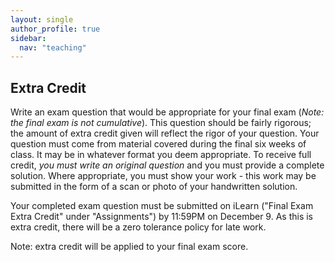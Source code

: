 ```yaml
---
layout: single
author_profile: true
sidebar:
  nav: "teaching"
---
```


## Extra Credit

Write an exam question that would be appropriate for your final exam (*Note: the final exam is not cumulative*). This question should be fairly rigorous; the amount of extra credit given will reflect the rigor of your question. Your question must come from material covered during the final six weeks of class. It may be in whatever format you deem appropriate. To receive full credit, *you must write an original question* and you must provide a complete solution. Where appropriate, you must show your work - this work may be submitted in the form of a scan or photo of your handwritten solution. 

Your completed exam question must be submitted on iLearn ("Final Exam Extra Credit" under "Assignments") by 11:59PM on December 9. As this is extra credit, there will be a zero tolerance policy for late work. 

Note: extra credit will be applied to your final exam score.
